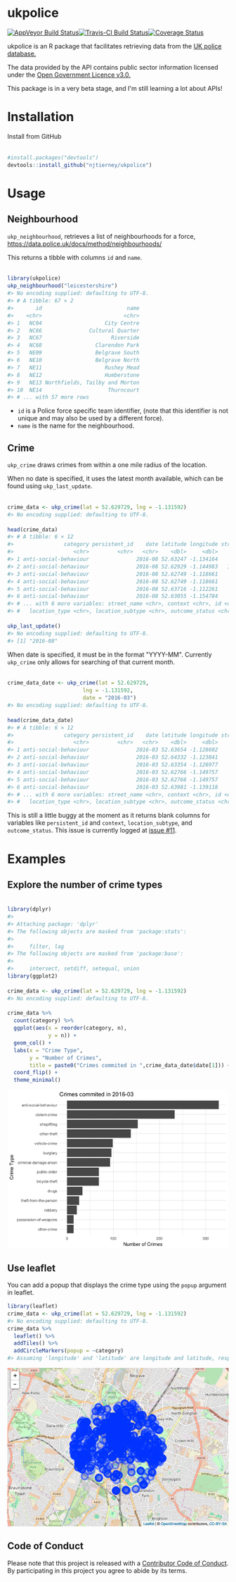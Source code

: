 
<!-- README.md is generated from README.Rmd. Please edit that file -->
ukpolice
========

[![AppVeyor Build Status](https://ci.appveyor.com/api/projects/status/github/njtierney/ukpolice?branch=master&svg=true)](https://ci.appveyor.com/project/njtierney/ukpolice)[![Travis-CI Build Status](https://travis-ci.org/njtierney/ukpolice.svg?branch=master)](https://travis-ci.org/njtierney/ukpolice)[![Coverage Status](https://img.shields.io/codecov/c/github/njtierney/ukpolice/master.svg)](https://codecov.io/github/njtierney/ukpolice?branch=master)

ukpolice is an R package that facilitates retrieving data from the [UK police database.](https://data.police.uk/)

The data provided by the API contains public sector information licensed under the [Open Government Licence v3.0.](http://www.nationalarchives.gov.uk/doc/open-government-licence/version/3/)

This package is in a very beta stage, and I'm still learning a lot about APIs!

Installation
============

Install from GitHub

``` r

#install.packages("devtools")
devtools::install_github("njtierney/ukpolice")
```

Usage
=====

Neighbourhood
-------------

`ukp_neighbourhood`, retrieves a list of neighbourhoods for a force, <https://data.police.uk/docs/method/neighbourhoods/>

This returns a tibble with columns `id` and `name`.

``` r

library(ukpolice)
ukp_neighbourhood("leicestershire")
#> No encoding supplied: defaulting to UTF-8.
#> # A tibble: 67 × 2
#>       id                           name
#>    <chr>                          <chr>
#> 1   NC04                    City Centre
#> 2   NC66               Cultural Quarter
#> 3   NC67                      Riverside
#> 4   NC68                 Clarendon Park
#> 5   NE09                 Belgrave South
#> 6   NE10                 Belgrave North
#> 7   NE11                    Rushey Mead
#> 8   NE12                    Humberstone
#> 9   NE13 Northfields, Tailby and Morton
#> 10  NE14                     Thurncourt
#> # ... with 57 more rows
```

-   `id` is a Police force specific team identifier, (note that this identifier is not unique and may also be used by a different force).
-   `name` is the name for the neighbourhood.

Crime
-----

`ukp_crime` draws crimes from within a one mile radius of the location.

When no date is specified, it uses the latest month available, which can be found using `ukp_last_update`.

``` r

crime_data <- ukp_crime(lat = 52.629729, lng = -1.131592)
#> No encoding supplied: defaulting to UTF-8.

head(crime_data)
#> # A tibble: 6 × 12
#>                category persistent_id    date latitude longitude street_id
#>                   <chr>         <chr>   <chr>    <dbl>     <dbl>     <chr>
#> 1 anti-social-behaviour               2016-08 52.63247 -1.134164    883334
#> 2 anti-social-behaviour               2016-08 52.62929 -1.144983   1319949
#> 3 anti-social-behaviour               2016-08 52.62749 -1.118661    883201
#> 4 anti-social-behaviour               2016-08 52.62749 -1.118661    883201
#> 5 anti-social-behaviour               2016-08 52.63716 -1.112261    883042
#> 6 anti-social-behaviour               2016-08 52.63055 -1.154784    883561
#> # ... with 6 more variables: street_name <chr>, context <chr>, id <chr>,
#> #   location_type <chr>, location_subtype <chr>, outcome_status <chr>

ukp_last_update()
#> No encoding supplied: defaulting to UTF-8.
#> [1] "2016-08"
```

When date is specified, it must be in the format "YYYY-MM". Currently `ukp_crime` only allows for searching of that current month.

``` r

crime_data_date <- ukp_crime(lat = 52.629729, 
                        lng = -1.131592,
                        date = "2016-03")
#> No encoding supplied: defaulting to UTF-8.

head(crime_data_date)
#> # A tibble: 6 × 12
#>                category persistent_id    date latitude longitude street_id
#>                   <chr>         <chr>   <chr>    <dbl>     <dbl>     <chr>
#> 1 anti-social-behaviour               2016-03 52.63654 -1.128602    883356
#> 2 anti-social-behaviour               2016-03 52.64332 -1.123841    884316
#> 3 anti-social-behaviour               2016-03 52.63354 -1.126977    883379
#> 4 anti-social-behaviour               2016-03 52.62766 -1.149757    883457
#> 5 anti-social-behaviour               2016-03 52.62766 -1.149757    883457
#> 6 anti-social-behaviour               2016-03 52.63981 -1.139118    883235
#> # ... with 6 more variables: street_name <chr>, context <chr>, id <chr>,
#> #   location_type <chr>, location_subtype <chr>, outcome_status <chr>
```

This is still a little buggy at the moment as it returns blank columns for variables like `persistent_id` and `context`, `location_subtype`, and `outcome_status`. This issue is currently logged at [issue \#11](https://github.com/njtierney/ukpolice/issues/11).

Examples
========

Explore the number of crime types
---------------------------------

``` r

library(dplyr)
#> 
#> Attaching package: 'dplyr'
#> The following objects are masked from 'package:stats':
#> 
#>     filter, lag
#> The following objects are masked from 'package:base':
#> 
#>     intersect, setdiff, setequal, union
library(ggplot2)

crime_data <- ukp_crime(lat = 52.629729, lng = -1.131592)
#> No encoding supplied: defaulting to UTF-8.

crime_data %>%
  count(category) %>%
  ggplot(aes(x = reorder(category, n),
             y = n)) + 
  geom_col() + 
  labs(x = "Crime Type",
       y = "Number of Crimes",
       title = paste0("Crimes commited in ",crime_data_date$date[1])) +
  coord_flip() +
  theme_minimal()
```

![](README-count-example-1.png)

Use leaflet
-----------

You can add a popup that displays the crime type using the `popup` argument in leaflet.

``` r
library(leaflet)
crime_data <- ukp_crime(lat = 52.629729, lng = -1.131592)
#> No encoding supplied: defaulting to UTF-8.
crime_data %>%
  leaflet() %>%
  addTiles() %>%
  addCircleMarkers(popup = ~category)
#> Assuming 'longitude' and 'latitude' are longitude and latitude, respectively
```

![](README-leaflet-example-popup-1.png)

Code of Conduct
---------------

Please note that this project is released with a [Contributor Code of Conduct](CONDUCT.md). By participating in this project you agree to abide by its terms.
